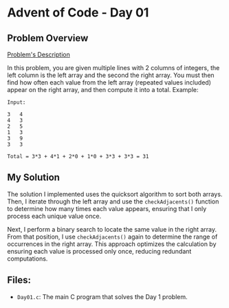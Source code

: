 # Advent of Code - Day 01

## Problem Overview
[Problem's Description](https://adventofcode.com/2024/day/1)

In this problem, you are given multiple lines with 2 columns of integers, the left column is the left array and the second the right array. You must then find how often each value from the left array (repeated values included) appear on the right array, and then compute it into a total.
Example:
```
Input:

3   4
4   3
2   5
1   3
3   9
3   3

Total = 3*3 + 4*1 + 2*0 + 1*0 + 3*3 + 3*3 = 31
```

## My Solution

The solution I implemented uses the quicksort algorithm to sort both arrays. Then, I iterate through the left array and use the `checkAdjacents()` function to determine how many times each value appears, ensuring that I only process each unique value once.

Next, I perform a binary search to locate the same value in the right array. From that position, I use `checkAdjacents()` again to determine the range of occurrences in the right array. This approach optimizes the calculation by ensuring each value is processed only once, reducing redundant computations.

## Files:
- `Day01.c`: The main C program that solves the Day 1 problem.
